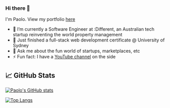 ### Hi there 👋

I'm Paolo. View my portfolio [here](https://paologarde.com)

- 🔭 I’m currently a Software Engineer at :Different, an Australian tech startup reinventing the world property management
- 🌱 Just finished a full-stack web development certificate @ University of Sydney
- 💬 Ask me about the fun world of startups, marketplaces, etc
- ⚡ Fun fact: I have a [YouTube channel](http://www.youtube.com/pgblanks) on the side

## &#x1f4c8; GitHub Stats
[![Paolo's GitHub stats](https://github-readme-stats.vercel.app/api?username=rpgarde&count_private=true&show_icons=true&theme=dark)](https://github.com/rpgarde/rpgarde) 

[![Top Langs](https://github-readme-stats.vercel.app/api/top-langs/?username=rpgarde&theme=dark)](https://github.com/rpgarde/rpgarde)
